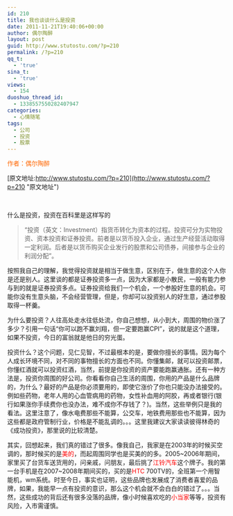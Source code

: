 ```yaml
---
id: 210
title: 我也谈谈什么是投资
date: 2011-11-21T19:40:06+00:00
author: 偶尔陶醉
layout: post
guid: http://www.stutostu.com/?p=210
permalink: /?p=210
qq_t:
  - 'true'
sina_t:
  - 'true'
views:
  - 154
duoshuo_thread_id:
  - 1338557550282407947
categories:
  - 心情随笔
tags:
  - 公司
  - 投资
  - 股票
---
```

<span style="color: #ff6600;">作者：偶尔陶醉</span>

[原文地址:http://www.stutostu.com/?p=210](http://www.stutostu.com/?p=210 "原文地址")

&nbsp;

什么是投资，投资在百科里是这样写的

> “投资（英文：Investment）指货币转化为资本的过程。投资可分为实物投资、资本投资和证券投资。前者是以货币投入企业，通过生产经营活动取得一定利润。后者是以货币购买企业发行的股票和公司债券，间接参与企业的利润分配”。

按照我自己的理解，我觉得投资就是相当于做生意，区别在于，做生意的这个人你是还是别人。这里谈的都是证券投资多一点，因为大家都是小散民，一般有能力参与到的就是证券投资多点。证券投资给我们一个机会，一个参股好生意的机会。可能你没有生意头脑，不会经营管理，但是，你却可以投资别人的好生意，通过参股取得一杯羹。

为什么要投资？人往高处走水往低处流，你自己想想，从小到大，周围的物价涨了多少？引用一句话“你可以跑不赢刘翔，但一定要跑赢CPI”，说的就是这个道理，如果不投资，今日的富翁就是他日的穷光蛋。

投资什么？这个问题，见仁见智，不过最根本的是，要做你擅长的事情。因为每个人成长环境不同，对不同的事物擅长的方面也不同。你懂集邮，就可以投资邮票，你懂红酒就可以投资红酒，当然，前提是你投资的资产要能跑赢通胀。还有一种方法是，投资你周围的好公司。你看看你自己生活的周围，你用的产品是什么品牌的，为什么？最好的产品是你必须要用的，即使它涨价了你也只能没办法接受的。例如些药物，老年人用的心血管病用的药物，女性补血用的阿胶，再或者银行(银行如果涨你手续费你也没办法，难不成你不存钱了？)。当然，这些举例只是我的看法。这里注意了，像水电费那些不能算，公交车，地铁费用那些也不能算，因为这些都是政府管制行业，价格是不能乱调的。。。这里我建议大家读读彼得林奇的《成功投资》，那里说的比较清楚。

其实，回想起来，我们真的错过了很多。像我自己，我家是在2003年的时候买空调的，那时候买的是<span style="color: #ff0000;">美的</span>，而起周围同学也是买美的的多。2005~2006年期间，家里买了台货车送货用的，问亲戚，问朋友，最后挑了<span style="color: #ff0000;">江铃汽车</span>这个牌子。我的第一台手机是在2007~2008年期间买的，买的是<span style="color: #ff0000;">HTC</span> 700TV的，全班第一个用智能机，wm系统。时至今日，事实也证明，这些品牌也发展成了消费者喜爱的品牌，如果，我能早一点有投资的意识，那么这个机会就不会白白的错过了。。。当然，这些成功的背后还有很多没落的品牌，像小时候喜欢吃的<span style="color: #ff0000;">小当家</span>等等，投资有风险，入市需谨慎。

&nbsp;